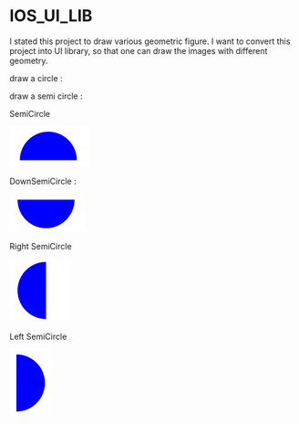 IOS_UI_LIB
==========

I stated this project to draw various geometric figure.
I want to convert this project into UI library, so that one can draw the images with different geometry.


draw a circle :

draw a semi circle :
      
SemiCircle

  ![Alt text](https://github.com/subh007/IOS_UI_LIB/blob/master/images/semi.png)
  
DownSemiCircle :
      
  ![Alt text](https://github.com/subh007/IOS_UI_LIB/blob/master/images/Screen%20Shot%202012-12-30%20at%201.27.15%20AM%20copy.png)
      
Right SemiCircle

  ![Alt text](https://github.com/subh007/IOS_UI_LIB/blob/master/images/Screen%20Shot%202012-12-30%20at%201.27.44%20AM%20copy.png)    

Left SemiCircle

  ![Alt text](https://github.com/subh007/IOS_UI_LIB/blob/master/images/Screen%20Shot%202012-12-30%20at%201.28.01%20AM%20copy.png)
